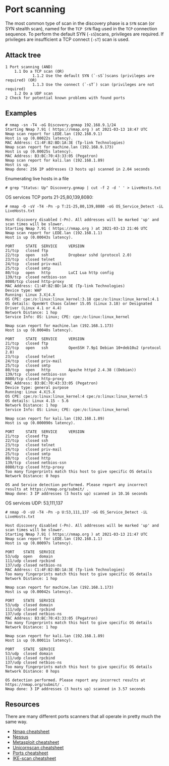 # Port scanning

The most common type of scan in the discovery phase is a `SYN` scan (or SYN stealth scan), named for the `TCP SYN` flag used in the `TCP` connection sequence. To perform the default SYN (`-sS`)scans, privileges are required. If privileges are insufficient a TCP connect (`-sT`) scan is used. 

## Attack tree

```
1 Port scanning (AND)
    1.1 Do a TCP scan (OR)
            1.1.2 Use the default SYN (`-sS`)scans (privileges are required) (OR)
            1.1.3 Use the connect (`-sT`) scan (privileges are not required)
    1.2 Do a UDP scan
2 Check for potential known problems with found ports
```

## Examples

```
# nmap -sn -T4 -oG Discovery.gnmap 192.168.9.1/24  
Starting Nmap 7.91 ( https://nmap.org ) at 2021-03-13 18:47 UTC
Nmap scan report for LEDE.lan (192.168.9.1)
Host is up (0.00022s latency).
MAC Address: C1:4F:B2:BD:1A:3E (Tp-link Technologies)
Nmap scan report for machine.lan (192.168.9.173)
Host is up (0.00025s latency).
MAC Address: B3:BC:70:43:33:05 (Pegatron)
Nmap scan report for kali.lan (192.168.1.89)
Host is up.
Nmap done: 256 IP addresses (3 hosts up) scanned in 2.04 seconds
```

Enumerating live hosts in a file 

```
# grep "Status: Up" Discovery.gnmap | cut -f 2 -d ' ' > LiveHosts.txt  
```

OS services TCP ports 21-25,80,139,8080:

```
# nmap -O -sV -T4 -Pn -p T:21-25,80,139,8080 -oG OS_Service_Detect -iL LiveHosts.txt

Host discovery disabled (-Pn). All addresses will be marked 'up' and scan times will be slower.
Starting Nmap 7.91 ( https://nmap.org ) at 2021-03-13 21:46 UTC
Nmap scan report for LEDE.lan (192.168.1.1)
Host is up (0.00043s latency).

PORT     STATE  SERVICE     VERSION
21/tcp   closed ftp
22/tcp   open   ssh         Dropbear sshd (protocol 2.0)
23/tcp   closed telnet
24/tcp   closed priv-mail
25/tcp   closed smtp
80/tcp   open   http        LuCI Lua http config
139/tcp  closed netbios-ssn
8080/tcp closed http-proxy
MAC Address: C1:4F:B2:BD:1A:3E (Tp-link Technologies)
Device type: WAP
Running: Linux 3.X|4.X
OS CPE: cpe:/o:linux:linux_kernel:3.18 cpe:/o:linux:linux_kernel:4.1
OS details: OpenWrt Chaos Calmer 15.05 (Linux 3.18) or Designated Driver (Linux 4.1 or 4.4)
Network Distance: 1 hop
Service Info: OS: Linux; CPE: cpe:/o:linux:linux_kernel

Nmap scan report for machine.lan (192.168.1.173)
Host is up (0.00040s latency).

PORT     STATE  SERVICE     VERSION
21/tcp   closed ftp
22/tcp   open   ssh         OpenSSH 7.9p1 Debian 10+deb10u2 (protocol 2.0)
23/tcp   closed telnet
24/tcp   closed priv-mail
25/tcp   closed smtp
80/tcp   open   http        Apache httpd 2.4.38 ((Debian))
139/tcp  closed netbios-ssn
8080/tcp closed http-proxy
MAC Address: B3:BC:70:43:33:05 (Pegatron)
Device type: general purpose
Running: Linux 4.X|5.X
OS CPE: cpe:/o:linux:linux_kernel:4 cpe:/o:linux:linux_kernel:5
OS details: Linux 4.15 - 5.6
Network Distance: 1 hop
Service Info: OS: Linux; CPE: cpe:/o:linux:linux_kernel

Nmap scan report for kali.lan (192.168.1.89)
Host is up (0.000090s latency).

PORT     STATE  SERVICE     VERSION
21/tcp   closed ftp
22/tcp   closed ssh
23/tcp   closed telnet
24/tcp   closed priv-mail
25/tcp   closed smtp
80/tcp   closed http
139/tcp  closed netbios-ssn
8080/tcp closed http-proxy
Too many fingerprints match this host to give specific OS details
Network Distance: 0 hops

OS and Service detection performed. Please report any incorrect results at https://nmap.org/submit/ .
Nmap done: 3 IP addresses (3 hosts up) scanned in 10.16 seconds
```

OS services UDP: 53,111,137                                                                        

```
# nmap -O -sU -T4 -Pn -p U:53,111,137 -oG OS_Service_Detect -iL LiveHosts.txt

Host discovery disabled (-Pn). All addresses will be marked 'up' and scan times will be slower.
Starting Nmap 7.91 ( https://nmap.org ) at 2021-03-13 21:47 UTC
Nmap scan report for LEDE.lan (192.168.1.1)
Host is up (0.00097s latency).

PORT    STATE  SERVICE
53/udp  open   domain
111/udp closed rpcbind
137/udp closed netbios-ns
MAC Address: C1:4F:B2:BD:1A:3E (Tp-link Technologies)
Too many fingerprints match this host to give specific OS details
Network Distance: 1 hop

Nmap scan report for machine.lan (192.168.1.173)
Host is up (0.00042s latency).

PORT    STATE  SERVICE
53/udp  closed domain
111/udp closed rpcbind
137/udp closed netbios-ns
MAC Address: B3:BC:70:43:33:05 (Pegatron)
Too many fingerprints match this host to give specific OS details
Network Distance: 1 hop

Nmap scan report for kali.lan (192.168.1.89)
Host is up (0.00011s latency).

PORT    STATE  SERVICE
53/udp  closed domain
111/udp closed rpcbind
137/udp closed netbios-ns
Too many fingerprints match this host to give specific OS details
Network Distance: 0 hops

OS detection performed. Please report any incorrect results at https://nmap.org/submit/ .
Nmap done: 3 IP addresses (3 hosts up) scanned in 3.57 seconds
```
## Resources

There are many different ports scanners that all operate in pretty much the same way. 

* [Nmap cheatsheet](https://github.com/tymyrddin/nest-egg/blob/main/cheatsheets/Nmap-cheatsheet.md)
* [Nessus](https://github.com/tymyrddin/nest-egg/blob/main/cheatsheets/Nessus-cheatsheet.md)
* [Metasploit cheatsheet](https://github.com/tymyrddin/nest-egg/blob/main/guides/Metasploit-cheatsheet.pdf)
* [Unicornscan cheatsheet](https://github.com/tymyrddin/nest-egg/blob/main/cheatsheets/Unicornscan-cheatsheet.md)
* [Ports cheatsheet](https://github.com/tymyrddin/nest-egg/blob/main/cheatsheets/Ports-cheatsheet.md)
* [IKE-scan cheatsheet](https://github.com/tymyrddin/nest-egg/blob/main/cheatsheets/IKE-scan-cheatsheet.md)
